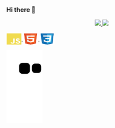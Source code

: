 ### Hi there 👋

<!--
**SenSilv/SenSilv** is a ✨ _special_ ✨ repository because its `README.md` (this file) appears on your GitHub profile.

Here are some ideas to get you started:

- 🌱 I’m currently learning JavaScript and MySql
- 👯 I’m looking to collaborate on ...
- 🤔 I’m looking for help with ...
- 💬 Ask me about Linux
-->
<div align="center">
  <a href="https://github.com/SenSilv">
  <img height="48%" src="https://github-readme-stats.vercel.app/api?username=SenSilv&show_icons=true&theme=dracula&include_all_commits=true&count_private=true">
  <img height="50%" src="https://github-readme-stats.vercel.app/api/top-langs/?username=SenSilv&layout=compact&langs_count=7&theme=dracula">
</div>
<div style="display: inline_block"><br>
  <img align="center" alt="SenSilv-Js" height="30" width="40" src="https://raw.githubusercontent.com/devicons/devicon/master/icons/javascript/javascript-plain.svg">
  <img align="center" alt="SenSilv-HTML" height="30" width="40" src="https://raw.githubusercontent.com/devicons/devicon/master/icons/html5/html5-original.svg">
  <img align="center" alt="SenSilv-CSS" height="30" width="40" src="https://raw.githubusercontent.com/devicons/devicon/master/icons/css3/css3-original.svg">
</div>
 
<div> 

  ![Snake animation](https://github.com/rafaballerini/rafaballerini/blob/output/github-contribution-grid-snake.svg)
 
</div>
